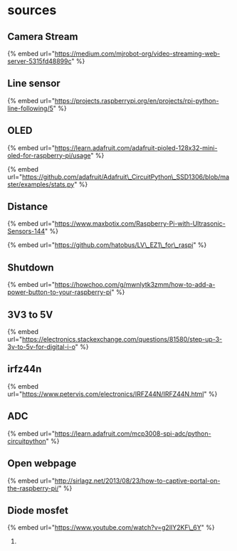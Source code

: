 # sources

## Camera Stream

{% embed url="https://medium.com/mjrobot-org/video-streaming-web-server-5315fd48899c" %}

## Line sensor

{% embed url="https://projects.raspberrypi.org/en/projects/rpi-python-line-following/5" %}

## OLED

{% embed url="https://learn.adafruit.com/adafruit-pioled-128x32-mini-oled-for-raspberry-pi/usage" %}

{% embed url="https://github.com/adafruit/Adafruit\_CircuitPython\_SSD1306/blob/master/examples/stats.py" %}



## Distance

{% embed url="https://www.maxbotix.com/Raspberry-Pi-with-Ultrasonic-Sensors-144" %}

{% embed url="https://github.com/hatobus/LV\_EZ1\_for\_raspi" %}



## Shutdown

{% embed url="https://howchoo.com/g/mwnlytk3zmm/how-to-add-a-power-button-to-your-raspberry-pi" %}

## 3V3 to 5V

{% embed url="https://electronics.stackexchange.com/questions/81580/step-up-3-3v-to-5v-for-digital-i-o" %}

## irfz44n

{% embed url="https://www.petervis.com/electronics/IRFZ44N/IRFZ44N.html" %}

## ADC

{% embed url="https://learn.adafruit.com/mcp3008-spi-adc/python-circuitpython" %}

## Open webpage

{% embed url="http://sirlagz.net/2013/08/23/how-to-captive-portal-on-the-raspberry-pi/" %}

## Diode mosfet

{% embed url="https://www.youtube.com/watch?v=g2lIY2KF\_6Y" %}



1. 
